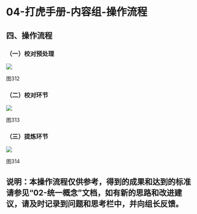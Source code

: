 
# 04-打虎手册-内容组-操作流程

## 四、操作流程

### （一）校对预处理


![](http://7xom60.com1.z0.glb.clouddn.com/zlh_sop_312.png)

图312


### （二）校对环节


![](http://7xom60.com1.z0.glb.clouddn.com/zlh_sop_313.png)

图313


### （三）提炼环节


![](http://7xom60.com1.z0.glb.clouddn.com/zlh_sop_314.png)

图314



## 说明：本操作流程仅供参考，得到的成果和达到的标准请参见“02-统一概念”文档，如有新的思路和改进建议，请及时记录到问题和思考栏中，并向组长反馈。
